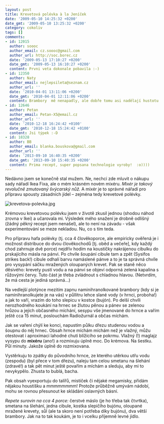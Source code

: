 ```yaml
---
layout: post
title: Krevetová polévka à la Jeníček
date: '2009-05-10 14:25:32 +0200'
date_gmt: '2009-05-10 13:25:32 +0200'
category: cokoliv
tags: []
comments:
- id: 12015
  author: soooc
  author_email: cz.soooc@gmail.com
  author_url: http://soc.borec.cz
  date: '2009-05-13 17:10:27 +0200'
  date_gmt: '2009-05-13 16:10:27 +0200'
  content: Prvni veta dokonale pobavila :-)
- id: 12350
  author: Naty
  author_email: nejlepsileta@seznam.cz
  author_url: ''
  date: '2010-04-01 13:11:06 +0200'
  date_gmt: '2010-04-01 12:11:06 +0200'
  content: Brambory  mě nenapadly, ale dobře tomu asi nadělají hustotu a množství.  Osobně připravuji jako lehce zasmaženou smetanovou polévku s rybím vývarem z tresky nebo tak něčeho nekostnatého mořského, rozmixuju a krevety v tom jenom lehce povařím a nechám je vcelku, aby se při konzumaci daly lovit. Když je trochu kopru, mrsknu na hladinu trochu kopru. Jsem se naučila na Islandu. Zkusím Tvoji bramborovku s žabincem :-)
- id: 12646
  author: Petan
  author_email: Petan-X5@email.cz
  author_url: ''
  date: '2010-12-18 16:24:42 +0100'
  date_gmt: '2010-12-18 15:24:42 +0100'
  content: Jsi týpek :-D
- id: 18328
  author: BB
  author_email: blanka.bouskova@gmail.com
  author_url: ''
  date: '2013-09-10 16:40:35 +0200'
  date_gmt: '2013-09-10 15:40:35 +0200'
  content: Prima recept, super popsana technologie vyroby!  :o))))
---
```

<p>Nedávno jsem se konečně stal mužem. Ne, nechci zde mluvit o nákupu sady nářadí Ikea Fixa, ale o mém krásném novém mixéru. <em>Mixér je takový revolučně zmutovaný švýcarský nůž.</em> A mixér je to správné nářadí pro přípravu spousty zásadních jídel &ndash; zejména tedy krevetové polévky.</p>
<p><img src='%base_url%/assets/wp-uploads/2009/05/krevetova-polevka.jpg' alt='krevetova-polevka.jpg' /></p>
<p>Krémovou krevetovou polévku jsem v životě zkusil jednou (shodou náhod zrovna v Ikei) a učarovala mi. Výsledek mého snažení je drobně odlišný (žádný pěkný recept jsem nenašel), ale to není na závadu - však experimentování se meze nekladou. Nu, co s tím teda.</p>
<p>Pro přípravu hafa polévky (tj. cca 4 člověkoporce, ale empiricky ověřená je i možnost distribuce do dvou člověkochodů [tj. oběd a večeře], kdy každý chod zahrnuje dvě porce) nejdřív hodím na koustíčky nakrájenou cibulku do prskajícího másla na pánvi. Po chvíle šoupání cibule tam a zpět (Sysifos strikes back!) cibule odhalí barvu namáslené pánve a to je ta správná chvíle pro vysypání sáčku mražených oloupaných krevet. Pak se staně něco děsivého: krevety pustí vodu a na pánvi se objeví odporná zelená kapalina s růžovými červy. Tuto část je třeba zvládnout s chladnou hlavou. (Netvrdím, že má cesta je jediná správná...)</p>
<p>Na vedlejší plotýnce mezitím zapnu naminihranolkované brambory (kdy si je naminihranolkujete je na vás) v půllitru lehce slané vody (v hrnci, proboha!) a jak to vaří, vrazím do toho slepicu v kostce (bujón). Po delší chvíli nerozhodného koukání na hrnec se žlutou pěnou a pánev se zelenou hrůzou a jejich občasného míchání, sesypu vše jmenované do hrnce a vařím ještě cca 15 minut, poslouchám Radiožurnál a občas míchám.</p>
<p>Jak se vaření chýlí ke konci, napustím půlku dřezu studenou vodou a šoupnu do něj hrnec. Obsah hrnce míchám míchám než je vlažný, můžu otestovat i aproximaci lahodné chuti blížícího se pokrmu. Vlažný (!) maglajz vysypu do <strong>mixéru</strong> (ano!) a rozmixuju úplně moc. Do krémova. Na šestku. Půl minuty. Jakože úplně do rozmixovana.</p>
<p>Vystěrkuju to zpátky do původního hrnce, ze kterého utěrkou utřu vodu (zespodu) (byl přece v tom dřezu), naleju tam celou smetanu na šlehání (zdravé!) a tak pět minut ještě povařím a míchám a sleduju, aby mi to nevykypělo. Zhusta to bublá, bacha. </p>
<p>Pak obsah vyexportuju do talířů, mističek či nějaké megamisky, přidám nějakou houstíšku a mmmmmmmm! Protože průběžně umývám nádobí, mohu se rovnou přesunout ke skládání oslavných básní.</p>
<p><em>Repete surovin na cca 4 porce:</em> čerstvé máslo (je ho třeba tak čtvrtka), smetana na šlehání, jedna cibule, kostka slepičího bujónu, oloupané mražené krevety, sůl (ale ta skoro není potřeba díky bujónu), dva větší brambory. Jak na to tak koukám, je to i vcelku příjemně levné jídlo.</p>
